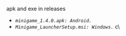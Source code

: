 apk and exe in releases
- _`minigame_1.4.0.apk: Android.`_
- _`Minigame_LauncherSetup.msi: Windows.`_
 c\ 
